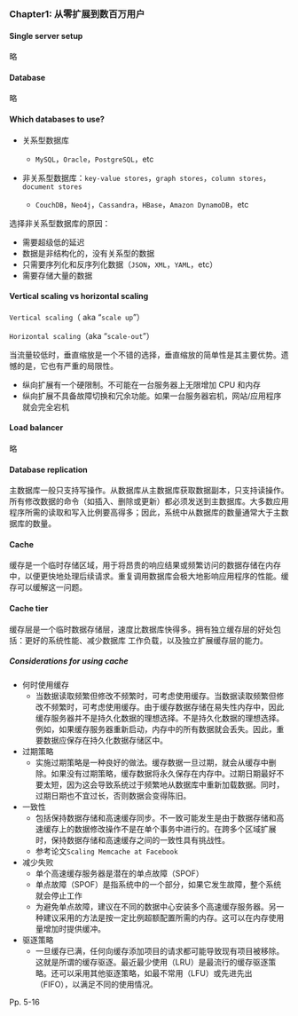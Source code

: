 ### Chapter1: 从零扩展到数百万用户

#### Single server setup

略

#### Database

略

#### Which databases to use?

-   关系型数据库
    -   `MySQL`，`Oracle`，`PostgreSQL`，etc

-   非关系型数据库：`key-value stores`，`graph stores`，`column stores`，`document stores`
    -   `CouchDB`，`Neo4j`，`Cassandra`，`HBase`，`Amazon DynamoDB`，etc

选择非关系型数据库的原因：

-   需要超级低的延迟
-   数据是非结构化的，没有关系型的数据
-   只需要序列化和反序列化数据（`JSON`，`XML`，`YAML`，etc）
-   需要存储大量的数据



#### Vertical scaling vs horizontal scaling

`Vertical scaling`（ aka “`scale up`”）

`Horizontal scaling`（aka  “`scale-out`”）

当流量较低时，垂直缩放是一个不错的选择，垂直缩放的简单性是其主要优势。遗憾的是，它也有严重的局限性。

-   纵向扩展有一个硬限制。不可能在一台服务器上无限增加 CPU 和内存
-   纵向扩展不具备故障切换和冗余功能。如果一台服务器宕机，网站/应用程序就会完全宕机



#### Load balancer

略

#### Database replication

主数据库一般只支持写操作。从数据库从主数据库获取数据副本，只支持读操作。所有修改数据的命令（如插入、删除或更新）都必须发送到主数据库。大多数应用程序所需的读取和写入比例要高得多；因此，系统中从数据库的数量通常大于主数据库的数量。



#### Cache

缓存是一个临时存储区域，用于将昂贵的响应结果或频繁访问的数据存储在内存中，以便更快地处理后续请求。重复调用数据库会极大地影响应用程序的性能。缓存可以缓解这一问题。



#### Cache tier

缓存层是一个临时数据存储层，速度比数据库快得多。拥有独立缓存层的好处包括：更好的系统性能、减少数据库 工作负载，以及独立扩展缓存层的能力。



##### Considerations for using cache

-   何时使用缓存
    -   当数据读取频繁但修改不频繁时，可考虑使用缓存。当数据读取频繁但修改不频繁时，可考虑使用缓存。由于缓存数据存储在易失性内存中，因此缓存服务器并不是持久化数据的理想选择。不是持久化数据的理想选择。例如，如果缓存服务器重新启动，内存中的所有数据就会丢失。因此，重要数据应保存在持久化数据存储区中。
-   过期策略
    -   实施过期策略是一种良好的做法。缓存数据一旦过期，就会从缓存中删除。如果没有过期策略，缓存数据将永久保存在内存中。过期日期最好不要太短，因为这会导致系统过于频繁地从数据库中重新加载数据。同时，过期日期也不宜过长，否则数据会变得陈旧。
-   一致性
    -   包括保持数据存储和高速缓存同步。不一致可能发生是由于数据存储和高速缓存上的数据修改操作不是在单个事务中进行的。在跨多个区域扩展时，保持数据存储和高速缓存之间的一致性具有挑战性。
    -   参考论文`Scaling Memcache at Facebook`
-   减少失败
    -   单个高速缓存服务器是潜在的单点故障（SPOF）
    -   单点故障（SPOF）是指系统中的一个部分，如果它发生故障，整个系统就会停止工作
    -   为避免单点故障，建议在不同的数据中心安装多个高速缓存服务器。另一种建议采用的方法是按一定比例超额配置所需的内存。这可以在内存使用量增加时提供缓冲。
-   驱逐策略
    -   一旦缓存已满，任何向缓存添加项目的请求都可能导致现有项目被移除。这就是所谓的缓存驱逐。最近最少使用（LRU）是最流行的缓存驱逐策略。还可以采用其他驱逐策略，如最不常用（LFU）或先进先出（FIFO），以满足不同的使用情况。



Pp. 5-16
